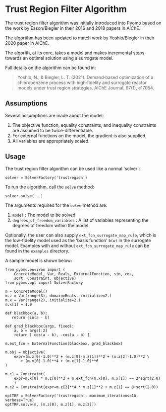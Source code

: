 # Trust Region Filter Algorithm

The trust region filter algorithm was initially introduced into Pyomo
based on the work by Eason/Biegler in their 2016 and 2018 papers in AIChE.

The algorithm has been updated to match work by Yoshio/Biegler in their
2020 paper in AIChE.

The algorith, at its core, takes a model and makes incremental steps towards
an optimal solution using a surrogate model.

Full details on the algorithm can be found in:

> Yoshio, N., & Biegler, L. T. (2021). Demand‐based optimization of a chlorobenzene process with high‐fidelity and surrogate reactor models under trust region strategies. AIChE Journal, 67(1), e17054.

## Assumptions

Several assumptions are made about the model:

1. The objective function, equality constraints, and inequality constraints are assumed to be twice-differentiable.
2. For external functions on the model, the gradient is also supplied.
3. All variables are appropriately scaled.

## Usage

The trust region filter algorithm can be used like a normal 'solver':

```
solver = SolverFactory('trustregion')
```

To run the algorithm, call the `solve` method:

```
solver.solve(...)
```

The arguments required for the `solve` method are:

1. `model` : The model to be solved
2. `degrees_of_freedom_variables` : A list of variables representing the degrees of freedom within the model

Optionally, the user can also supply `ext_fcn_surrogate_map_rule`, which is the
low-fidelity model used as the 'basis function' `b(w)` in the surrogate model. 
Examples with and without `ext_fcn_surrogate_map_rule` can be found in 
the `examples` directory. 

A sample model is shown below:

```
from pyomo.environ import (
    ConcreteModel, Var, Reals, ExternalFunction, sin, cos,
    sqrt, Constraint, Objective)
from pyomo.opt import SolverFactory

m = ConcreteModel()
m.z = Var(range(3), domain=Reals, initialize=2.)
m.x = Var(range(2), initialize=2.)
m.x[1] = 1.0

def blackbox(a, b):
   return sin(a - b)

def grad_blackbox(args, fixed):
    a, b = args[:2]
    return [ cos(a - b), -cos(a - b) ]

m.ext_fcn = ExternalFunction(blackbox, grad_blackbox)

m.obj = Objective(
    expr=(m.z[0]-1.0)**2 + (m.z[0]-m.z[1])**2 + (m.z[2]-1.0)**2 \
       + (m.x[0]-1.0)**4 + (m.x[1]-1.0)**6
)

m.c1 = Constraint(
    expr=m.x[0] * m.z[0]**2 + m.ext_fcn(m.x[0], m.x[1]) == 2*sqrt(2.0)
    )
m.c2 = Constraint(expr=m.z[2]**4 * m.z[1]**2 + m.z[1] == 8+sqrt(2.0))

optTRF = SolverFactory('trustregion', maximum_iterations=10, verbose=True)
optTRF.solve(m, [m.z[0], m.z[1], m.z[2]])
```
